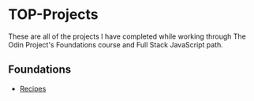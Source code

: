 # TOP-Projects
These are all of the projects I have completed while working through The Odin Project's Foundations course and Full Stack JavaScript path.

## Foundations
- [Recipes](foundations/recipes/)